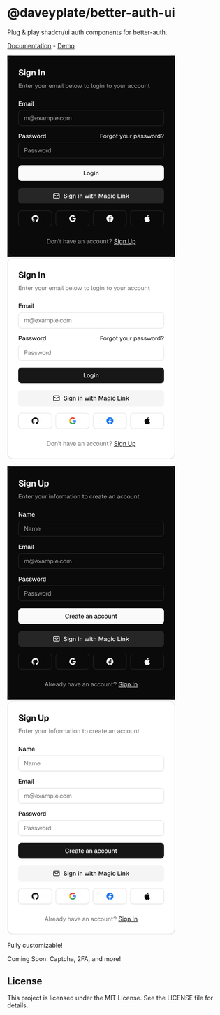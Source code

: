 # @daveyplate/better-auth-ui

Plug & play shadcn/ui auth components for better-auth.

[Documentation](https://better-auth-ui.com) - [Demo](https://newtech.dev/auth/login)

<img src="docs/public/screenshots/sign-in-dark.png" alt="Sign In Dark" width="384" /><img src="docs/public/screenshots/sign-in-light.png" alt="Sign In Light" width="384" />

<img src="docs/public/screenshots/sign-up-dark.png" alt="Sign Up Dark" width="384" /><img src="docs/public/screenshots/sign-up-light.png" alt="Sign Up Light" width="384" />

Fully customizable!

Coming Soon: Captcha, 2FA, and more!

## License

This project is licensed under the MIT License. See the LICENSE file for details.
